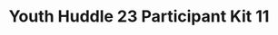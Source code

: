 ---
title: Youth Huddle 23 Participant Kit 11
redirect_to: https://drive.google.com/drive/folders/1umuhrBjFS8sYyXX9FOKJ6ZV_Ry8eQchU?usp=sharing
redirect_from: 
  - /YH23Kit-MaxCuartero
  - /yh23kit-maxcuartero
---